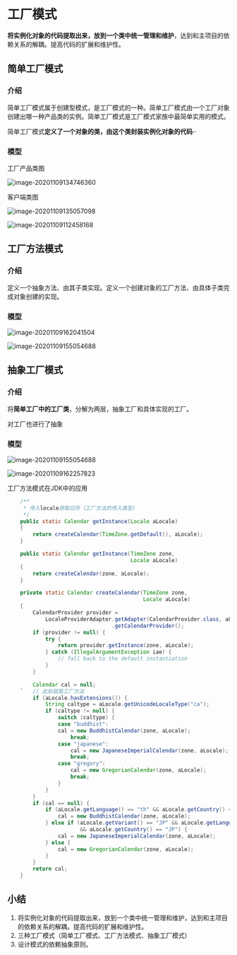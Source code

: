 # 	工厂模式

**将实例化对象的代码提取出来，放到一个类中统一管理和维护**，达到和主项目的依赖关系的解耦。提高代码的扩展和维护性。

## 简单工厂模式

### 介绍

简单工厂模式属于创建型模式，是工厂模式的一种。简单工厂模式由一个工厂对象创建出哪一种产品类的实例。简单工厂模式是工厂模式家族中最简单实用的模式。

简单工厂模式**定义了一个对象的类，由这个类封装实例化对象的代码·**·



### 模型

工厂产品类图

![image-20201109134746360](imgs/工厂模式/image-20201109134746360.png)

客户端类图

![image-20201109135057098](imgs/工厂模式/image-20201109135057098.png)



![image-20201109112458168](imgs/工厂模式/image-20201109112458168.png)





## 工厂方法模式

### 介绍

定义一个抽象方法、由其子类实现。定义一个创建对象的工厂方法、由具体子类完成对象创建的实现。

### 模型

![image-20201109162041504](imgs/工厂模式/image-20201109162041504.png)



![image-20201109155054688](imgs/工厂模式/image-20201109155054688.png)





## 抽象工厂模式

### 介绍

将**简单工厂中的工厂类**，分解为两层，抽象工厂和具体实现的工厂。

对工厂也进行了抽象



### 模型

![image-20201109155054688](imgs/工厂模式/image-20201109155054688.png)



![image-20201109162257823](imgs/工厂模式/image-20201109162257823.png)

工厂方法模式在JDK中的应用

```java
    /**
     * 传入locale获取日历（工厂方法的传入类型）
     */
    public static Calendar getInstance(Locale aLocale)
    {
        return createCalendar(TimeZone.getDefault(), aLocale);
    }

    public static Calendar getInstance(TimeZone zone,
                                       Locale aLocale)
    {
        return createCalendar(zone, aLocale);
    }

    private static Calendar createCalendar(TimeZone zone,
                                           Locale aLocale)
    {
        CalendarProvider provider =
            LocaleProviderAdapter.getAdapter(CalendarProvider.class, aLocale)
                                 .getCalendarProvider();
        if (provider != null) {
            try {
                return provider.getInstance(zone, aLocale);
            } catch (IllegalArgumentException iae) {
                // fall back to the default instantiation
            }
        }

        Calendar cal = null;
	`	// 此处就是工厂方法
        if (aLocale.hasExtensions()) {
            String caltype = aLocale.getUnicodeLocaleType("ca");
            if (caltype != null) {
                switch (caltype) {
                case "buddhist":
                cal = new BuddhistCalendar(zone, aLocale);
                    break;
                case "japanese":
                    cal = new JapaneseImperialCalendar(zone, aLocale);
                    break;
                case "gregory":
                    cal = new GregorianCalendar(zone, aLocale);
                    break;
                }
            }
        }
        if (cal == null) {
            if (aLocale.getLanguage() == "th" && aLocale.getCountry() == "TH") {
                cal = new BuddhistCalendar(zone, aLocale);
            } else if (aLocale.getVariant() == "JP" && aLocale.getLanguage() == "ja"
                       && aLocale.getCountry() == "JP") {
                cal = new JapaneseImperialCalendar(zone, aLocale);
            } else {
                cal = new GregorianCalendar(zone, aLocale);
            }
        }
        return cal;
    }
```



## 小结

1. 将实例化对象的代码提取出来，放到一个类中统一管理和维护，达到和主项目的依赖关系的解耦。提高代码的扩展和维护性。
2. 三种工厂模式（简单工厂模式、工厂方法模式、抽象工厂模式）
3. 设计模式的依赖抽象原则。
